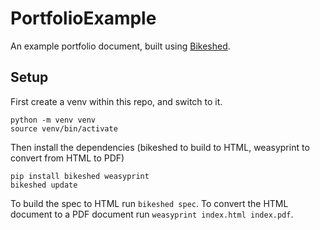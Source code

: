 # PortfolioExample
An example portfolio document, built using [Bikeshed](https://github.com/speced/bikeshed).

## Setup
First create a venv within this repo, and switch to it.
```shell
python -m venv venv
source venv/bin/activate
```

Then install the dependencies (bikeshed to build to HTML, weasyprint to convert from HTML to PDF)
```shell
pip install bikeshed weasyprint
bikeshed update
```

To build the spec to HTML run `bikeshed spec`.
To convert the HTML document to a PDF document run `weasyprint index.html index.pdf`.
